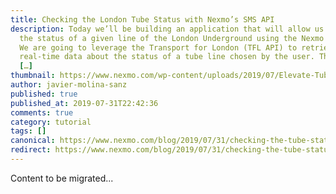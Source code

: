 ```yaml
---
title: Checking the London Tube Status with Nexmo’s SMS API
description: Today we’ll be building an application that will allow us to check
  the status of a given line of the London Underground using the Nexmo SMS API.
  We are going to leverage the Transport for London (TFL API) to retrieve
  real-time data about the status of a tube line chosen by the user. The trigger
  […]
thumbnail: https://www.nexmo.com/wp-content/uploads/2019/07/Elevate-Tube-Status.png
author: javier-molina-sanz
published: true
published_at: 2019-07-31T22:42:36
comments: true
category: tutorial
tags: []
canonical: https://www.nexmo.com/blog/2019/07/31/checking-the-tube-status-with-nexmo-and-tfl-apis-dr
redirect: https://www.nexmo.com/blog/2019/07/31/checking-the-tube-status-with-nexmo-and-tfl-apis-dr
---
```

Content to be migrated...

